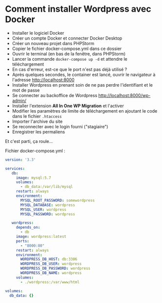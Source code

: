 # Comment installer Wordpress avec Docker

- Installer le logiciel Docker
- Créer un compte Docker et connecter Docker Desktop
- Créer un nouveau projet dans PHPStorm
- Copier le fichier docker-compose.yml dans ce dossier
- Ouvrir le terminal (en bas de la fenêtre, dans PHPStorm)
- Lancer la commande ```docker-compose up -d``` et attendre le téléchargement
- En cas d'erreur, est-ce que le port n'est pas déjà utilisé ?
- Après quelques secondes, le container est lancé, ouvrir le navigateur à l'adresse [http://localhost:8000](http://localhost:8000)
- Installer Wordpress en prenant soin de ne pas perdre l'identifiant et le mot de passe
- Se connecter au backoffice de Wordpress [http://localhost:8000/wp-admin/](http://localhost:8000/wp-admin/)
- Installer l'extension **All In One WP Migration** et l'activer
- Modifier les paramètres de limite de téléchargement en ajoutant le code dans le fichier ```.htaccess```
- Importer l'archive du site
- Se reconnecter avec le login fourni ("stagiaire")
- Enregistrer les permaliens

Et c'est parti, ça roule...

Fichier docker-compose.yml :

```yml
version: '3.3'

services:
   db:
     image: mysql:5.7
     volumes:
       - db_data:/var/lib/mysql
     restart: always
     environment:
       MYSQL_ROOT_PASSWORD: somewordpress
       MYSQL_DATABASE: wordpress
       MYSQL_USER: wordpress
       MYSQL_PASSWORD: wordpress

   wordpress:
     depends_on:
       - db
     image: wordpress:latest
     ports:
       - "8000:80"
     restart: always
     environment:
       WORDPRESS_DB_HOST: db:3306
       WORDPRESS_DB_USER: wordpress
       WORDPRESS_DB_PASSWORD: wordpress
       WORDPRESS_DB_NAME: wordpress
     volumes:
       - ./wordpress:/var/www/html

volumes:
  db_data: {}
```
